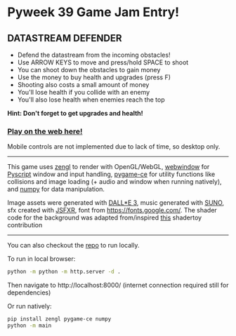 # Pyweek 39 Game Jam Entry!

## DATASTREAM DEFENDER

* Defend the datastream from the incoming obstacles!
* Use ARROW KEYS to move and press/hold SPACE to shoot
* You can shoot down the obstacles to gain money
* Use the money to buy health and upgrades (press F)
* Shooting also costs a small amount of money
* You'll lose health if you collide with an enemy
* You'll also lose health when enemies reach the top

**Hint: Don't forget to get upgrades and health!**

### [Play on the web here!](https://djorm.pyscriptapps.com/datastream-defender) 

Mobile controls are not implemented due to lack of time, so desktop only.

-----------------


This game uses [zengl](https://github.com/szabolcsdombi/zengl/) to render with OpenGL/WebGL, [webwindow](https://github.com/szabolcsdombi/webwindow) for [Pyscript](https://pyscript.com/) window and input handling, [pygame-ce](https://github.com/pygame-community/pygame-ce) for utility functions like collisions and image loading (+ audio and window when running natively), and [numpy](https://github.com/numpy/numpy) for data manipulation.

Image assets were generated with [DALL*E 3](https://openai.com/index/dall-e-3/), music generated with [SUNO](https://suno.com/), sfx created with [JSFXR](https://sfxr.me/), font from https://fonts.google.com/. The shader code for the background was adapted from/inspired [this](https://www.shadertoy.com/view/3lBBWG) shadertoy contribution

-----------------

You can also checkout the [repo](https://github.com/d-orm/pyweek_39_game) to run locally.

To run in local browser:
```bash
python -m python -m http.server -d .
```
Then navigate to http://localhost:8000/ 
(internet connection required still for dependencies)

Or run natively:
```bash
pip install zengl pygame-ce numpy
python -m main
```

